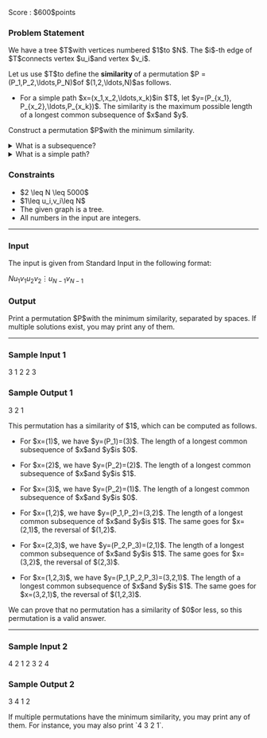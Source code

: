 
<div>

<span>

<span>

<p>
Score : $600$points
</p>

<div>

<section>

### **Problem Statement**

<p>
We have a tree $T$with vertices numbered $1$to $N$. The $i$-th edge of $T$connects vertex $u_i$and vertex $v_i$.
</p>

<p>
Let us use $T$to define the 
<strong>
similarity
</strong>
of a permutation $P = (P_1,P_2,\ldots,P_N)$of $(1,2,\ldots,N)$as follows.
</p>

<ul>

<li>
For a simple path $x=(x_1,x_2,\ldots,x_k)$in $T$, let $y=(P_{x_1}, P_{x_2},\ldots,P_{x_k})$. The similarity is the maximum possible length of a longest common subsequence of $x$and $y$.
</li>

</ul>

<p>
Construct a permutation $P$with the minimum similarity.
</p>

<details>

<summary>
What is a subsequence?
</summary>
A 
<strong>
subsequence
</strong>
of a sequence is a sequence obtained by removing zero or more elements from that sequence and concatenating the remaining elements without changing the relative order.
For instance, $(10,30)$is a subsequence of $(10,20,30)$, but $(20,10)$is not.

</details>

<details>

<summary>
What is a simple path?
</summary>
For vertices $X$and $Y$in a graph $G$, a 
<strong>
walk
</strong>
from $X$to $Y$is a sequence of vertices $v_1,v_2, \ldots, v_k$such that $v_1=X$, $v_k=Y$, and there is an edge connecting $v_i$and $v_{i+1}$. A 
<strong>
simple path
</strong>
(or simply a 
<strong>
path
</strong>
) is a walk such that $v_1,v_2, \ldots, v_k$are all different.

</details>

</section>

</div>

<div>

<section>

### **Constraints**

<ul>

<li>
$2 \leq N \leq 5000$
</li>

<li>
$1\leq u_i,v_i\leq N$
</li>

<li>
The given graph is a tree.
</li>

<li>
All numbers in the input are integers.
</li>

</ul>

</section>

</div>

---

<div>

<div>

<section>

### **Input**

<p>
The input is given from Standard Input in the following format:
</p>

<div>

$N$$u_1$$v_1$$u_2$$v_2$$\vdots$$u_{N-1}$$v_{N-1}$
</div>

</section>

</div>

<div>

<section>

### **Output**

<p>
Print a permutation $P$with the minimum similarity, separated by spaces. If multiple solutions exist, you may print any of them.
</p>

</section>

</div>

</div>

---

<div>

<section>

### **Sample Input 1**

<div>

3
1 2
2 3

</div>

</section>

</div>

<div>

<section>

### **Sample Output 1**

<div>

3 2 1

</div>

<p>
This permutation has a similarity of $1$, which can be computed as follows.
</p>

<ul>

<li>

<p>
For $x=(1)$, we have $y=(P_1)=(3)$. The length of a longest common subsequence of $x$and $y$is $0$.
</p>

</li>

<li>

<p>
For $x=(2)$, we have $y=(P_2)=(2)$. The length of a longest common subsequence of $x$and $y$is $1$.
</p>

</li>

<li>

<p>
For $x=(3)$, we have $y=(P_2)=(1)$. The length of a longest common subsequence of $x$and $y$is $0$.
</p>

</li>

<li>

<p>
For $x=(1,2)$, we have $y=(P_1,P_2)=(3,2)$. The length of a longest common subsequence of $x$and $y$is $1$. The same goes for $x=(2,1)$, the reversal of $(1,2)$.
</p>

</li>

<li>

<p>
For $x=(2,3)$, we have $y=(P_2,P_3)=(2,1)$. The length of a longest common subsequence of $x$and $y$is $1$. The same goes for $x=(3,2)$, the reversal of $(2,3)$.
</p>

</li>

<li>

<p>
For $x=(1,2,3)$, we have $y=(P_1,P_2,P_3)=(3,2,1)$. The length of a longest common subsequence of $x$and $y$is $1$. The same goes for $x=(3,2,1)$, the reversal of $(1,2,3)$.
</p>

</li>

</ul>

<p>
We can prove that no permutation has a similarity of $0$or less, so this permutation is a valid answer.
</p>

</section>

</div>

---

<div>

<section>

### **Sample Input 2**

<div>

4
2 1
2 3
2 4

</div>

</section>

</div>

<div>

<section>

### **Sample Output 2**

<div>

3 4 1 2

</div>

<p>
If multiple permutations have the minimum similarity, you may print any of them. For instance, you may also print `4 3 2 1`.
</p>

</section>

</div>

</span>

</span>

</div>
